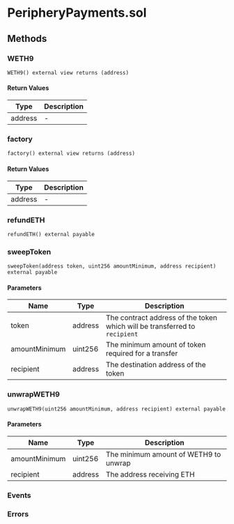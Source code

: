 
# PeripheryPayments.sol

## Methods
### WETH9
```solidity
WETH9() external view returns (address)
```
#### Return Values

| Type | Description |
|---|---|
address | - |

### factory
```solidity
factory() external view returns (address)
```
#### Return Values

| Type | Description |
|---|---|
address | - |

### refundETH
```solidity
refundETH() external payable
```
### sweepToken
```solidity
sweepToken(address token, uint256 amountMinimum, address recipient) external payable
```
#### Parameters

| Name | Type | Description |
|---|---|---|
| token | address | The contract address of the token which will be transferred to `recipient` |
| amountMinimum | uint256 | The minimum amount of token required for a transfer |
| recipient | address | The destination address of the token |

### unwrapWETH9
```solidity
unwrapWETH9(uint256 amountMinimum, address recipient) external payable
```
#### Parameters

| Name | Type | Description |
|---|---|---|
| amountMinimum | uint256 | The minimum amount of WETH9 to unwrap |
| recipient | address | The address receiving ETH |


### Events

### Errors

